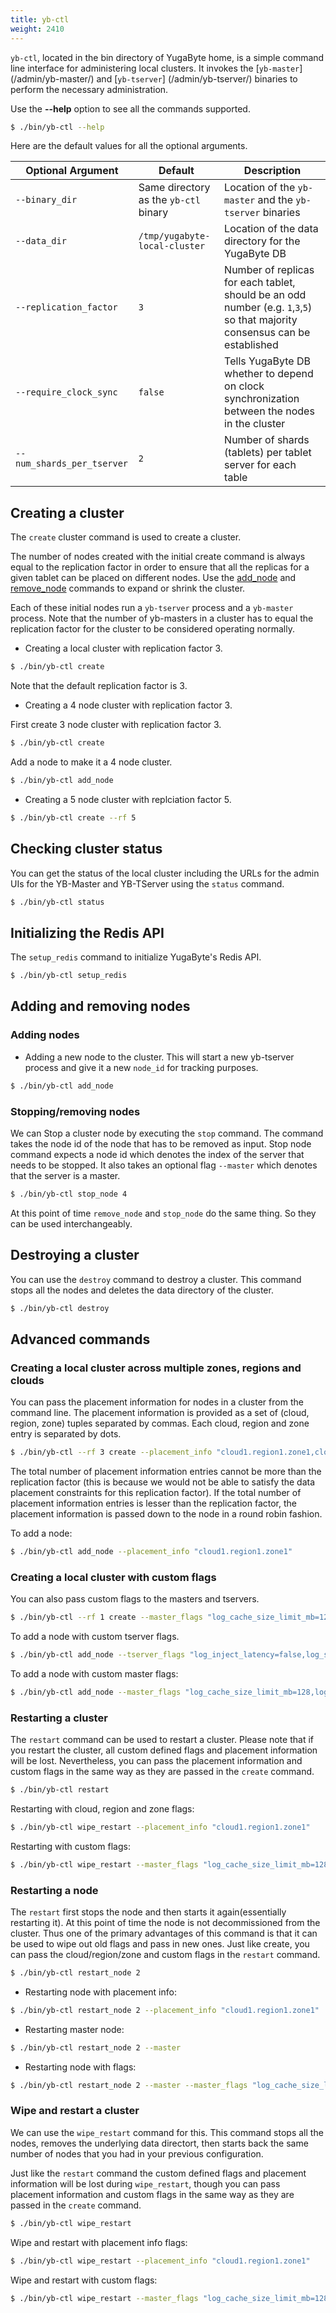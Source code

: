 ```yaml
---
title: yb-ctl
weight: 2410
---
```


`yb-ctl`, located in the bin directory of YugaByte home, is a simple command line interface for administering local clusters. It invokes the [`yb-master`] (/admin/yb-master/) and [`yb-tserver`] (/admin/yb-tserver/) binaries to perform the necessary administration.

Use the **-\-help** option to see all the commands supported.

```{.sh .copy .separator-dollar}
$ ./bin/yb-ctl --help
```
Here are the default values for all the optional arguments.

Optional Argument | Default | Description
----------------------------|-----------|---------------------------------------
`--binary_dir` | Same directory as the `yb-ctl` binary | Location of the `yb-master` and the `yb-tserver` binaries
`--data_dir` | `/tmp/yugabyte-local-cluster` | Location of the data directory for the YugaByte DB
`--replication_factor`| `3` | Number of replicas for each tablet, should be an odd number (e.g. `1`,`3`,`5`) so that majority consensus can be established
`--require_clock_sync`| `false` | Tells YugaByte DB whether to depend on clock synchronization between the nodes in the cluster
`--num_shards_per_tserver`| `2` | Number of shards (tablets) per tablet server for each table

## Creating a cluster

The `create` cluster command is used to create a cluster.

The number of nodes created with the initial create command is always equal to the replication factor in order to ensure that all the replicas for a given tablet can be placed on different nodes. 
Use the [add_node](/admin/yb-ctl/#add-a-node) and [remove_node](/admin/yb-ctl/#remove-a-node) commands to expand or shrink the cluster.

Each of these initial nodes run a `yb-tserver` process and a `yb-master` process. Note that the number of yb-masters in a cluster has to equal the replication factor for the cluster to be considered operating normally.

- Creating a local cluster with replication factor 3.

```{.sh .copy .separator-dollar}
$ ./bin/yb-ctl create
```

Note that the default replication factor is 3.

- Creating a 4 node cluster with replication factor 3.

First create 3 node cluster with replication factor 3.

```{.sh .copy .separator-dollar}
$ ./bin/yb-ctl create
```

Add a node to make it a 4 node cluster.

```{.sh .copy .separator-dollar}
$ ./bin/yb-ctl add_node
```

- Creating a 5 node cluster with replciation factor 5.

```{.sh .copy .separator-dollar}
$ ./bin/yb-ctl create --rf 5
```

## Checking cluster status

You can get the status of the local cluster including the URLs for the admin UIs for the YB-Master and YB-TServer using the `status` command.

```{.sh .copy .separator-dollar}
$ ./bin/yb-ctl status
```

## Initializing the Redis API

The `setup_redis` command to initialize YugaByte's Redis API.

```{.sh .copy .separator-dollar}
$ ./bin/yb-ctl setup_redis
```

## Adding and removing nodes

### Adding nodes

- Adding a new node to the cluster. This will start a new yb-tserver process and give it a new `node_id` for tracking purposes.

```{.sh .copy .separator-dollar}
$ ./bin/yb-ctl add_node
```

### Stopping/removing nodes

We can Stop a cluster node by executing the `stop` command. The command takes the node id of the node
that has to be removed as input. Stop node command expects a node id which denotes the index of the server that
needs to be stopped. It also takes an optional flag `--master` which denotes that the server is a
master.

```{.sh .copy .separator-dollar}
$ ./bin/yb-ctl stop_node 4
```

At this point of time `remove_node` and `stop_node` do the same thing. So they can be used interchangeably.

## Destroying a cluster

You can use the `destroy` command to destroy a cluster. This command stops all the nodes and 
deletes the data directory of the cluster.

```{.sh .copy .separator-dollar}
$ ./bin/yb-ctl destroy
```

## Advanced commands

### Creating a local cluster across multiple zones, regions and clouds

You can pass the placement information for nodes in a cluster from the command line. The placement information is provided as a set of (cloud, region, zone) tuples separated by commas. Each cloud, region and zone entry is separated by dots.

```{.sh .copy .seperator-dollar}
$ ./bin/yb-ctl --rf 3 create --placement_info "cloud1.region1.zone1,cloud2.region2.zone2"
```

The total number of placement information entries cannot be more than the replication factor (this is because we would not be able to satisfy the data placement constraints for this replication factor).
If the total number of placement information entries is lesser than the replication factor, the placement information is passed down to the node in a round robin fashion.

To add a node:

```{.sh .copy .separator-dollar}
$ ./bin/yb-ctl add_node --placement_info "cloud1.region1.zone1"
```

### Creating a local cluster with custom flags

You can also pass custom flags to the masters and tservers.

```{.sh .copy .separator-dollar}
$ ./bin/yb-ctl --rf 1 create --master_flags "log_cache_size_limit_mb=128,log_min_seconds_to_retain=20,master_backup_svc_queue_length=70" --tserver_flags "log_inject_latency=false,log_segment_size_mb=128,raft_heartbeat_interval_ms=1000"
```

To add a node with custom tserver flags.

```{.sh .copy .separator-dollar}
$ ./bin/yb-ctl add_node --tserver_flags "log_inject_latency=false,log_segment_size_mb=128"
```

To add a node with custom master flags:

```{.sh .copy .separator-dollar}
$ ./bin/yb-ctl add_node --master_flags "log_cache_size_limit_mb=128,log_min_seconds_to_retain=20"
```

### Restarting a cluster

The `restart` command can be used to restart a cluster. Please note that if you restart the cluster,
all custom defined flags and placement information will be lost. Nevertheless, you can pass the
placement information and custom flags in the same way as they are passed in the `create` command.

```{.sh .copy .separator-dollar}
$ ./bin/yb-ctl restart
```

Restarting with cloud, region and zone flags:

```{.sh .copy .separator-dollar}
$ ./bin/yb-ctl wipe_restart --placement_info "cloud1.region1.zone1" 
```

Restarting with custom flags:

```{.sh .copy .seperator-dollar}
$ ./bin/yb-ctl wipe_restart --master_flags "log_cache_size_limit_mb=128,log_min_seconds_to_retain=20,master_backup_svc_queue_length=70" --tserver_flags "log_inject_latency=false,log_segment_size_mb=128,raft_heartbeat_interval_ms=1000"
```

### Restarting a node

The `restart` first stops the node and then starts it again(essentially restarting it). At this point of time the node is not decommissioned from the cluster.
Thus one of the primary advantages of this command is that it can be used to wipe out old flags and pass in new ones. Just like 
create, you can pass the cloud/region/zone and custom flags in the `restart` command.

```{.sh .copy .separator-dollar}
$ ./bin/yb-ctl restart_node 2
```

- Restarting node with placement info:
```{.sh .copy .separator-dollar}
$ ./bin/yb-ctl restart_node 2 --placement_info "cloud1.region1.zone1"
```

- Restarting master node:
```{.sh .copy .separator-dollar}
$ ./bin/yb-ctl restart_node 2 --master
```

- Restarting node with flags:
```{.sh .copy .separator-dollar}
$ ./bin/yb-ctl restart_node 2 --master --master_flags "log_cache_size_limit_mb=128,log_min_seconds_to_retain=20"
```

### Wipe and restart a cluster

We can use the `wipe_restart` command for this. This command stops all the nodes, removes the underlying data directort, then starts back the same
number of nodes that you had in your previous configuration.

Just like the `restart` command the custom defined flags and placement information will be lost during `wipe_restart`,
though you can pass placement information and custom flags in the same way as they are passed in the
`create` command.

```{.sh .copy .separator-dollar}
$ ./bin/yb-ctl wipe_restart
```

Wipe and restart with placement info flags:

```{.sh .copy .separator-dollar}
$ ./bin/yb-ctl wipe_restart --placement_info "cloud1.region1.zone1" 
```

Wipe and restart with custom flags:

```{.sh .copy .seperator-dollar}
$ ./bin/yb-ctl wipe_restart --master_flags "log_cache_size_limit_mb=128,log_min_seconds_to_retain=20,master_backup_svc_queue_length=70" --tserver_flags "log_inject_latency=false,log_segment_size_mb=128,raft_heartbeat_interval_ms=1000"
```
